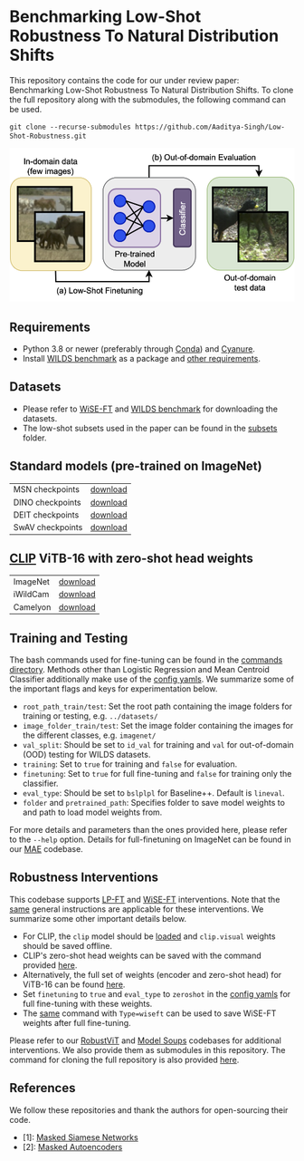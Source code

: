 # Benchmarking Low-Shot Robustness To Natural Distribution Shifts

This repository contains the code for our under review paper: Benchmarking Low-Shot Robustness To Natural Distribution Shifts. To clone the full repository along with the submodules, the following command can be used.
```
git clone --recurse-submodules https://github.com/Aaditya-Singh/Low-Shot-Robustness.git
```

![Results](LSR.png)


## Requirements
* Python 3.8 or newer (preferably through [Conda](https://conda.io/projects/conda/en/latest/user-guide/tasks/manage-python.html)) and [Cyanure](http://thoth.inrialpes.fr/people/mairal/cyanure/welcome.html#installation).
* Install [WILDS benchmark](https://github.com/p-lambda/wilds) as a package and [other requirements](https://github.com/p-lambda/wilds#requirements).


## Datasets
* Please refer to [WiSE-FT](https://github.com/mlfoundations/wise-ft/blob/master/datasets.md) and [WILDS benchmark](https://github.com/p-lambda/wilds#data) for downloading the datasets.
* The low-shot subsets used in the paper can be found in the [subsets](https://github.com/Aaditya-Singh/Low-Shot-Robustness/tree/main/subsets) folder.


## Standard models (pre-trained on ImageNet)
<table>
  <tr>
    <td> MSN checkpoints </td>
    <td><a href="https://github.com/facebookresearch/msn#pre-trained-models">download</a></td>
  </tr>
  <tr>
    <td> DINO checkpoints </td>
    <td><a href="https://github.com/facebookresearch/dino#pretrained-models">download</a></td>
  </tr>
  <tr>
    <td> DEIT checkpoints </td>
    <td><a href="https://github.com/facebookresearch/deit/blob/main/README_deit.md">download</a></td>
  </tr>
  <tr>
    <td> SwAV checkpoints </td>
    <td><a href="https://github.com/facebookresearch/swav#model-zoo">download</a></td>
  </tr>
</table>


## [CLIP](https://github.com/openai/CLIP) ViTB-16 with zero-shot head weights
<table>
  <tr>
    <td> ImageNet </td>
    <td><a href="https://www.dropbox.com/s/93u1tfow7ezmivg/ViTB16_zeroshotinet.pth.tar?dl=0">download</a></td>
  </tr>
  <tr>
    <td> iWildCam </td>
    <td><a href="https://www.dropbox.com/s/m52vsdw7e26xfzj/ViTB16_zeroshotiwc.pth.tar?dl=0">download</a></td>
  </tr>
  <tr>
    <td> Camelyon </td>
    <td><a href="https://www.dropbox.com/s/34xxd2x8vvlhdzp/ViTB16_zeroshotcmlyn.pth.tar?dl=0">download</a></td>
  </tr>
</table>


## Training and Testing

The bash commands used for fine-tuning can be found in the [commands directory](https://github.com/Aaditya-Singh/Low-Shot-Robustness/tree/main/commands). Methods other than Logistic Regression and Mean Centroid Classifier additionally make use of the [config yamls](https://github.com/Aaditya-Singh/Low-Shot-Robustness/tree/main/configs). We summarize some of the important flags and keys for experimentation below.

* `root_path_train/test`: Set the root path containing the image folders for training or testing, e.g. `../datasets/`
* `image_folder_train/test`: Set the image folder containing the images for the different classes, e.g. `imagenet/`
* `val_split`: Should be set to `id_val` for training and `val` for out-of-domain (OOD) testing for WILDS datasets.
* `training`: Set to `true` for training and `false` for evaluation.
* `finetuning`: Set to `true` for full fine-tuning and `false` for training only the classifier.
* `eval_type`: Should be set to `bslplpl` for Baseline++. Default is `lineval`.
* `folder` and `pretrained_path`: Specifies folder to save model weights to and path to load model weights from.

For more details and parameters than the ones provided here, please refer to the `--help` option. Details for full-finetuning on ImageNet can be found in our [MAE](https://github.com/Aaditya-Singh/MAE) codebase.


## Robustness Interventions

This codebase supports [LP-FT](https://arxiv.org/abs/2202.10054) and [WiSE-FT](https://github.com/mlfoundations/wise-ft) interventions. Note that the [same](https://github.com/Aaditya-Singh/Low-Shot-Robustness/#training-and-testing) general instructions are applicable for these interventions. We summarize some other important details below.

- For CLIP, the `clip` model should be [loaded](https://github.com/openai/CLIP#cliploadname-device-jitfalse) and `clip.visual` weights should be saved offline.
- CLIP's zero-shot head weights can be saved with the command provided [here](https://github.com/Aaditya-Singh/Low-Shot-Robustness/blob/main/commands/save_wiseft_weights.sh).
- Alternatively, the full set of weights (encoder and zero-shot head) for ViTB-16 can be found [here](https://github.com/Aaditya-Singh/Low-Shot-Robustness#clip-vitb-16-with-zero-shot-head-weights).
- Set `finetuning` to `true` and `eval_type` to `zeroshot` in the [config yamls](https://github.com/Aaditya-Singh/Low-Shot-Robustness/tree/main/configs) for full fine-tuning with these weights.
- The [same](https://github.com/Aaditya-Singh/Low-Shot-Robustness/blob/main/commands/save_wiseft_weights.sh) command with `Type=wiseft` can be used to save WiSE-FT weights after full fine-tuning.

Please refer to our [RobustViT](https://github.com/Aaditya-Singh/RobustViT) and [Model Soups](https://github.com/ksarangmath/model-soups) codebases for additional interventions. We also provide them as submodules in this repository. The command for cloning the full repository is also provided [here](https://github.com/Aaditya-Singh/Low-Shot-Robustness/#benchmarking-low-shot-robustness-to-natural-distribution-shifts).


## References

We follow these repositories and thank the authors for open-sourcing their code.

- [1]: [Masked Siamese Networks](https://github.com/facebookresearch/msn)
- [2]: [Masked Autoencoders](https://github.com/facebookresearch/mae)

